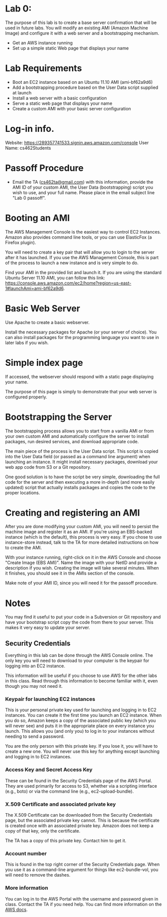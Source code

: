 # Lab 0:

The purpose of this lab is to create a base server confirmation that will be used in future labs. You will modify an existing AMI (Amazon Machine Image) and configure it with a web server and a bootstrapping mechanism.

- Get an AWS instance running
- Set up a simple static Web page that displays your name

# Lab Requirements 

- Boot an EC2 instance based on an Ubuntu 11.10 AMI (ami-bf62a9d6)
- Add a bootstrapping procedure based on the User Data script supplied at launch
- Install a web server with a basic configuration
- Serve a static web page that displays your name
- Create a custom AMI with your basic server configuration

# Log-in info.
Website: https://289357741533.signin.aws.amazon.com/console
User Name: cs462Students

# Passoff Procedure 

- Email the TA (cs462ta@gmail.com) with this information, provide the AMI ID of your custom AMI, the User Data (bootstrapping) script you wish to use, and your full name. Please place in the email subject line "Lab 0 passoff".

# Booting an AMI 

The AWS Management Console is the easiest way to control EC2 Instances. Amazon also provides command line tools, or you can use ElasticFox (a Firefox plugin).

You will need to create a key pair that will allow you to login to the server after it has launched. If you use the AWS Management Console, this is part of the process to launch a new instance and is very simple to do.

Find your AMI in the provided list and launch it. If you are using the standard Ubuntu Server 11.10 AMI, you can follow this link: <https://console.aws.amazon.com/ec2/home?region=us-east-1#launchAmi=ami-bf62a9d6>.

# Basic Web Server 

Use Apache to create a basic webserver.

Install the necessary packages for Apache (or your server of choice). You can also install packages for the programming language you want to use in later labs if you wish.

# Simple index page

If accessed, the webserver should respond with a static page displaying your name.

The purpose of this page is simply to demonstrate that your web server is configured properly.

# Bootstrapping the Server 

The bootstrapping process allows you to start from a vanilla AMI or from your own custom AMI and automatically configure the server to install packages, run desired services, and download appropriate code.

The main piece of the process is the User Data script. This script is copied into the User Data field (or passed as a command line argument) when launching an instance. It might install necessary packages, download your web app code from S3 or a Git repository.

One good solution is to have the script be very simple, downloading the full code for the server and then executing a more in-depth (and more easily updated) script that actually installs packages and copies the code to the proper locations.

# Creating and registering an AMI

After you are done modifying your custom AMI, you will need to persist the machine image and register it as an AMI. If you're using an EBS-backed instance (which is the default), this process is very easy. If you chose to use instance-store instead, talk to the TA for more detailed instructions on how to create the AMI.

With your instance running, right-click on it in the AWS Console and choose "Create Image (EBS AMI)". Name the image with your NetID and provide a description if you wish. Creating the image will take several minutes. When it finishes, you should see it in the AMIs section of the console.

Make note of your AMI ID, since you will need it for the passoff procedure.

# Notes 
You may find it useful to put your code in a Subversion or Git repository and have your bootstrap script copy the code from there to your server. This makes it very easy to update your server.

## Security Credentials
Everything in this lab can be done through the AWS Console online. The only key you will need to download to your computer is the keypair for logging into an EC2 instance.

This information will be useful if you choose to use AWS for the other labs in this class. Read through this information to become familiar with it, even though you may not need it.

### Keypair for launching EC2 instances
This is your personal private key used for launching and logging in to EC2 instances. You can create it the first time you launch an EC2 instance. When you do so, Amazon keeps a copy of the associated public key (which you will never see) and puts it in the appropriate place on every instance you launch. This allows you (and only you) to log in to your instances without needing to send a password.

You are the only person with this private key. If you lose it, you will have to create a new one. You will never use this key for anything except launching and logging in to EC2 instances.

### Access Key and Secret Access Key
These can be found in the Security Credentials page of the AWS Portal. They are used primarily for access to S3, whether via a scripting interface (e.g., boto) or via the command line (e.g., ec2-upload-bundle).

### X.509 Certificate and associated private key
The X.509 Certificate can be downloaded from the Security Credentials page, but the associated private key cannot. This is because the certificate is created once with an associated private key. Amazon does not keep a copy of that key, only the certificate.

The TA has a copy of this private key. Contact him to get it.

### Account number
This is found in the top right corner of the Security Credentials page. When you use it as a command-line argument for things like ec2-bundle-vol, you will need to remove the dashes.

### More information

You can log in to the AWS Portal with the username and password given in class.
Contact the TA if you need help.
You can find more information on the [AWS docs](http://docs.amazonwebservices.com/AWSSecurityCredentials/1.0/AboutAWSCredentials.html#AccessKeys).

